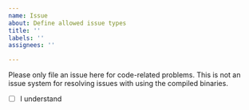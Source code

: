 ```yaml
---
name: Issue
about: Define allowed issue types
title: ''
labels: ''
assignees: ''

---
```


Please only file an issue here for code-related problems. This is not an issue system for resolving issues with using the compiled binaries.
- [ ] I understand
